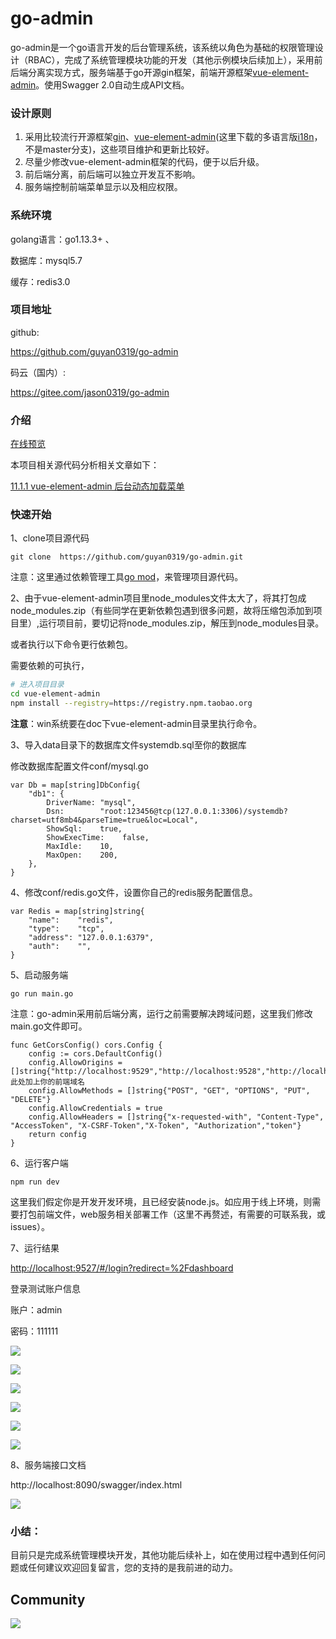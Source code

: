 

# go-admin

go-admin是一个go语言开发的后台管理系统，该系统以角色为基础的权限管理设计（RBAC），完成了系统管理模块功能的开发（其他示例模块后续加上），采用前后端分离实现方式，服务端基于go开源gin框架，前端开源框架[vue-element-admin](https://github.com/PanJiaChen/vue-element-admin)。使用Swagger 2.0自动生成API文档。

### 设计原则

1. 采用比较流行开源框架[gin](https://github.com/gin-gonic/gin)、[vue-element-admin](https://github.com/PanJiaChen/vue-element-admin)(这里下载的多语言版[i18n](https://github.com/PanJiaChen/vue-element-admin/tree/i18n)，不是master分支)，这些项目维护和更新比较好。
2. 尽量少修改vue-element-admin框架的代码，便于以后升级。
3. 前后端分离，前后端可以独立开发互不影响。
4. 服务端控制前端菜单显示以及相应权限。

### 系统环境

golang语言：go1.13.3+ 、

数据库：mysql5.7 

缓存：redis3.0

### 项目地址

github:

 <https://github.com/guyan0319/go-admin>

码云（国内）:

<https://gitee.com/jason0319/go-admin>

### 介绍

[在线预览](https://admin.duiniya.com/)

本项目相关源代码分析相关文章如下：

[11.1.1 vue-element-admin 后台动态加载菜单](https://github.com/guyan0319/golang_development_notes/blob/master/zh/11.1.1.md)

### 快速开始

1、clone项目源代码

```
git clone  https://github.com/guyan0319/go-admin.git
```

注意：这里通过依赖管理工具[go mod](https://github.com/guyan0319/golang_development_notes/blob/master/zh/1.10.md)，来管理项目源代码。

2、由于vue-element-admin项目里node_modules文件太大了，将其打包成node_modules.zip（有些同学在更新依赖包遇到很多问题，故将压缩包添加到项目里）,运行项目前，要切记将node_modules.zip，解压到node_modules目录。

或者执行以下命令更行依赖包。

需要依赖的可执行，

```bash
# 进入项目目录
cd vue-element-admin
npm install --registry=https://registry.npm.taobao.org
```

**注意**：win系统要在doc下vue-element-admin目录里执行命令。

3、导入data目录下的数据库文件systemdb.sql至你的数据库

修改数据库配置文件conf/mysql.go

```
var Db = map[string]DbConfig{
	"db1": {
		DriverName: "mysql",
		Dsn:        "root:123456@tcp(127.0.0.1:3306)/systemdb?charset=utf8mb4&parseTime=true&loc=Local",
		ShowSql:    true,
		ShowExecTime:    false,
		MaxIdle:    10,
		MaxOpen:    200,
	},
}

```

4、修改conf/redis.go文件，设置你自己的redis服务配置信息。

```
var Redis = map[string]string{
	"name":    "redis",
	"type":    "tcp",
	"address": "127.0.0.1:6379",
	"auth":    "",
}
```

5、启动服务端

```
go run main.go
```

注意：go-admin采用前后端分离，运行之前需要解决跨域问题，这里我们修改main.go文件即可。

```
func GetCorsConfig() cors.Config {
	config := cors.DefaultConfig()
	config.AllowOrigins = []string{"http://localhost:9529","http://localhost:9528","http://localhost:9527","http://localhost"}//此处加上你的前端域名
	config.AllowMethods = []string{"POST", "GET", "OPTIONS", "PUT", "DELETE"}
	config.AllowCredentials = true
	config.AllowHeaders = []string{"x-requested-with", "Content-Type", "AccessToken", "X-CSRF-Token","X-Token", "Authorization","token"}
	return config
}
```

 6、运行客户端

```
npm run dev
```

这里我们假定你是开发开发环境，且已经安装node.js。如应用于线上环境，则需要打包前端文件，web服务相关部署工作（这里不再赘述，有需要的可联系我，或issues）。

7、运行结果

<http://localhost:9527/#/login?redirect=%2Fdashboard>

登录测试账户信息

账户：admin

密码：111111

![](https://gitee.com/jason0319/golang_development_notes/raw/master/images/10.0.png)

![](https://gitee.com/jason0319/golang_development_notes/raw/master/images/10.1.png?raw=true)

![](https://gitee.com/jason0319/golang_development_notes/raw/master/images/10.2.png?raw=true)


![](https://gitee.com/jason0319/golang_development_notes/raw/master/images/10.3.png?raw=true)

![](https://gitee.com/jason0319/golang_development_notes/raw/master/images/10.4.png?raw=true)

![](https://gitee.com/jason0319/golang_development_notes/raw/master/images/10.5.png?raw=true)

8、服务端接口文档

http://localhost:8090/swagger/index.html

![](https://gitee.com/jason0319/golang_development_notes/raw/master/images/10.6.png?raw=true)

### 小结：

目前只是完成系统管理模块开发，其他功能后续补上，如在使用过程中遇到任何问题或任何建议欢迎回复留言，您的支持的是我前进的动力。

## Community



![](https://gitee.com/jason0319/golang_development_notes/raw/master/images/qq.png)

